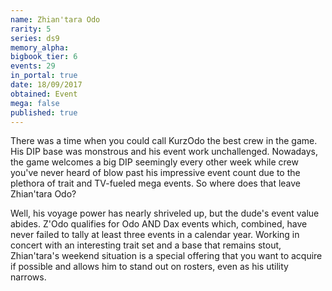 ```yaml
---
name: Zhian'tara Odo
rarity: 5
series: ds9
memory_alpha:
bigbook_tier: 6
events: 29
in_portal: true
date: 18/09/2017
obtained: Event
mega: false
published: true
---
```


There was a time when you could call KurzOdo the best crew in the game. His DIP base was monstrous and his event work unchallenged. Nowadays, the game welcomes a big DIP seemingly every other week while crew you've never heard of blow past his impressive event count due to the plethora of trait and TV-fueled mega events. So where does that leave Zhian'tara Odo?

Well, his voyage power has nearly shriveled up, but the dude's event value abides. Z'Odo qualifies for Odo AND Dax events which, combined, have never failed to tally at least three events in a calendar year. Working in concert with an interesting trait set and a base that remains stout, Zhian'tara's weekend situation is a special offering that you want to acquire if possible and allows him to stand out on rosters, even as his utility narrows.
